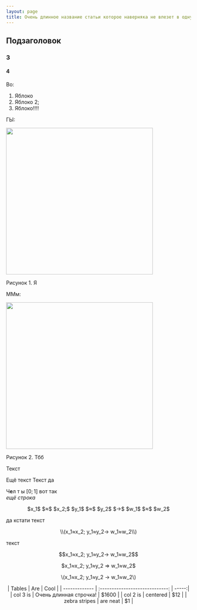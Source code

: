 ```yaml
---
layout: page
title: Очень длинное название статьи которое наверняка не влезет в одну строчку, особенно если добавить притаточное с запятой. Сварите мне чай
---
```

<!-- Название -->

## Подзаголовок
### 3

#### 4

Во:

1) Яблоко  
2) Яблоко 2;  
3) Яблоко!!!!  

ГЫ: 

<p>
    <img class="pimg" src="../../images/ru/2.jpg" width=400>
    <p class="pdesc">Рисунок 1. Я</p>
</p>

ММм:

<p>
    <img class="pimg" src="../../images/ru/2.jpg" width=400>
    <p class="pdesc">Рисунок 2. Тбб</p>
</p>

Текст

Ещё текст
Текст да

Ч**е**л т ы $[0;1]$ вот так  
*ещё строка*

<p style="text-align: center">$x_1$ $≈$ $x_2;$ $y_1$ $≈$ $y_2$ $→$ $w_1$ $≈$ $w_2$</p>

да кстати текст

<p style="text-align: center">\\(x_1≈x_2; y_1≈y_2→ w_1≈w_2\\)</p>  

текст

<p style="text-align: center">$$x_1≈x_2; y_1≈y_2→ w_1≈w_2$$</p>  
<p style="text-align: center">$x_1≈x_2; y_1≈y_2 ⇒ w_1≈w_2$</p>  
<p style="text-align: center">\(x_1≈x_2; y_1≈y_2 → w_1≈w_2\)</p>

<p style="text-align: center">
| Tables        | Are                             | Cool  |
| ------------- | :-----------------------------: | -----:|
| col 3 is      | Очень длинная строчка!          | $1600 |
| col 2 is      | centered                        |   $12 |
| zebra stripes | are neat                        |    $1 |  
</p>  